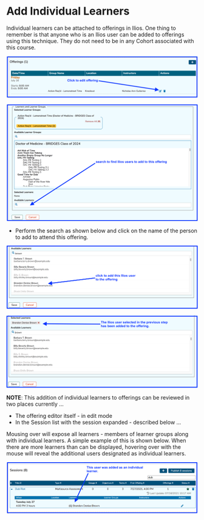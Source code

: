 # Add Individual Learners

Individual learners can be attached to offerings in Ilios. One thing to remember is that anyone who is an Ilios user can be added to offerings using this technique. They do not need to be in any Cohort associated with this course.

![Click to edit](../../images/add_indiv_learners/click_to_edit.png)

![Search for individuals to add](../../images/add_indiv_learners/search_to_add.png)

* Perform the search as shown below and click on the name of the person to add to attend this offering.

![Click to add individuals](../../images/add_indiv_learners/click_to_add.png)

![Individual learner added](../../images/add_indiv_learners/indiv_learner_added.png)

**NOTE**: This addition of individual learners to offerings can be reviewed in two places currently ...

* The offering editor itself - in edit mode
* In the Session list with the session expanded - described below ...

Mousing over will expose all learners - members of learner groups along with individual learners. A simple example of this is shown below. When there are more learners than can be displayed, hovering over with the mouse will reveal the additional users designated as individual learners.

![Addition of Individual learner displayed](../../images/add_indiv_learners/indiv_learners_shown.png)
